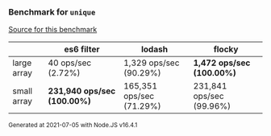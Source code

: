 ### Benchmark for `unique`

[Source for this benchmark](./benchmark.ts)

|             | es6 filter                    | lodash                   | flocky                      |
| ----------- | ----------------------------- | ------------------------ | --------------------------- |
| large array | 40 ops/sec (2.72%)            | 1,329 ops/sec (90.29%)   | **1,472 ops/sec (100.00%)** |
| small array | **231,940 ops/sec (100.00%)** | 165,351 ops/sec (71.29%) | 231,841 ops/sec (99.96%)    |

<sup>Generated at 2021-07-05 with Node.JS v16.4.1</sup>

